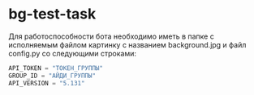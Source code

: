 # bg-test-task

Для работоспособности бота необходимо иметь в папке с исполняемым файлом картинку с названием background.jpg и файл config.py со следующими строками:

```python
API_TOKEN = "ТОКЕН_ГРУППЫ"
GROUP_ID = "АЙДИ_ГРУППЫ"
API_VERSION = "5.131"
```
